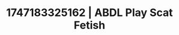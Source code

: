 ---
categories:
- ASMR tingles
- Mindful JOI
- Anal
- Erotic audiobooks
- Football-themed kink
image: /assets/images/1747183325162.webp
layout: post
seo:
  description: Featured content with exclusive Scat Fetish, ABDL Play. HD images available.
  keywords: Scat Fetish, ABDL Play
  og_image: /assets/images/1747183325162.webp
  schema_type: VisualArtwork
tags:
- ABDL Play
- '#1747183325162'
- Scat Fetish
title: 1747183325162 | ABDL Play Scat Fetish
---